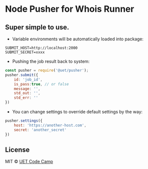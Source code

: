 # Node Pusher for Whois Runner

## Super simple to use.

- Variable environments will be automatically loaded into package:
```dotenv
SUBMIT_HOST=http://localhost:2000
SUBMIT_SECRET=xxxx
```


- Pushing the job result back to system:
```js
const pusher = require('@uet/pusher');
pusher.submit({
    id: 'job_id',
    is_pass:true, // or false
    message: '',
    std_out: '',
    std_err: ''
})
```

- You can change settings to override default settings by the way:
```js
pusher.settings({
    host: 'https://another-host.com',
    secret: 'another_secret'
})
```


## License

MIT © [UET Code Camp](https://github.com/UETCodeCamp)
